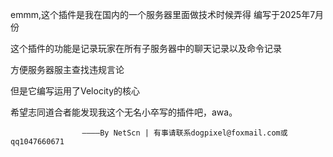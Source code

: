 emmm,这个插件是我在国内的一个服务器里面做技术时候弄得
编写于2025年7月份

这个插件的功能是记录玩家在所有子服务器中的聊天记录以及命令记录

方便服务器服主查找违规言论

但是它编写运用了Velocity的核心

希望志同道合者能发现我这个无名小卒写的插件吧，awa。


                    ————By NetScn | 有事请联系dogpixel@foxmail.com或qq1047660671
